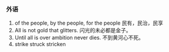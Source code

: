 ### 外语

1. of the people, by the people, for the people 民有，民治，民享
2. All is not gold that glitters. 闪光的未必都是金子。
3. Until all is over ambition never dies. 不到黄河心不死。
4. strike struck stricken
